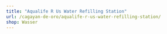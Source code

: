 ```yaml
---
title: "Aqualife R Us Water Refilling Station"
url: /cagayan-de-oro/aqualife-r-us-water-refilling-station/
shop: Wasser
---
```

